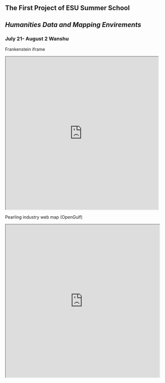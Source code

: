 ## The First Project of ESU Summer School

## *Humanities Data and Mapping Envirements*

### July 21- August 2   Wanshu


Frankenstein iframe

<iframe style='width: 500px; height: 500px;' 
src='https://voyant-tools.org/tool/Cirrus/?corpus=frank'></iframe>

Pearling industry web map (OpenGulf)



<iframe src="https://opengulf.github.io/webapps/Pearlprotection/index.html#6/28.516/52.077" width="100%" height="500"></iframe>
